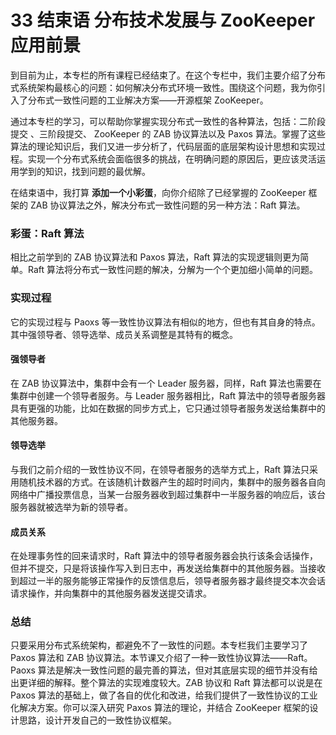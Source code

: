 # 33 结束语 分布技术发展与 ZooKeeper 应用前景

到目前为止，本专栏的所有课程已经结束了。在这个专栏中，我们主要介绍了分布式系统架构最核心的问题：如何解决分布式环境一致性。围绕这个问题，我为你引入了分布式一致性问题的工业解决方案——开源框架 ZooKeeper。

通过本专栏的学习，可以帮助你掌握实现分布式一致性的各种算法，包括：二阶段提交 、三阶段提交、 ZooKeeper 的 ZAB 协议算法以及 Paxos 算法。掌握了这些算法的理论知识后，我们又进一步分析了，代码层面的底层架构设计思想和实现过程。实现一个分布式系统会面临很多的挑战，在明确问题的原因后，更应该灵活运用学到的知识，找到问题的最优解。

在结束语中，我打算 **添加一个小彩蛋**，向你介绍除了已经掌握的 ZooKeeper 框架的 ZAB 协议算法之外，解决分布式一致性问题的另一种方法：Raft 算法。

### 彩蛋：Raft 算法

相比之前学到的 ZAB 协议算法和 Paxos 算法，Raft 算法的实现逻辑则更为简单。Raft 算法将分布式一致性问题的解决，分解为一个个更加细小简单的问题。

### 实现过程

它的实现过程与 Paoxs 等一致性协议算法有相似的地方，但也有其自身的特点。其中强领导者、领导选举、成员关系调整是其特有的概念。

#### 强领导者

在 ZAB 协议算法中，集群中会有一个 Leader 服务器，同样，Raft 算法也需要在集群中创建一个领导者服务。与 Leader 服务器相比，Raft 算法中的领导者服务器具有更强的功能，比如在数据的同步方式上，它只通过领导者服务发送给集群中的其他服务器。

#### 领导选举

与我们之前介绍的一致性协议不同，在领导者服务的选举方式上，Raft 算法只采用随机技术器的方式。在该随机计数器产生的超时时间内，集群中的服务器各自向网络中广播投票信息，当某一台服务器收到超过集群中一半服务器的响应后，该台服务器就被选举为新的领导者。

#### 成员关系

在处理事务性的回来请求时，Raft 算法中的领导者服务器会执行该条会话操作，但并不提交，只是将该操作写入到日志中，再发送给集群中的其他服务器。当接收到超过一半的服务能够正常操作的反馈信息后，领导者服务器才最终提交本次会话请求操作，并向集群中的其他服务器发送提交请求。

### 总结

只要采用分布式系统架构，都避免不了一致性的问题。本专栏我们主要学习了 Paxos 算法和 ZAB 协议算法。本节课又介绍了一种一致性协议算法——Raft。Paoxs 算法是解决一致性问题的最完善的算法，但对其底层实现的细节并没有给出更详细的解释。整个算法的实现难度较大。ZAB 协议和 Raft 算法都可以说是在 Paxos 算法的基础上，做了各自的优化和改进，给我们提供了一致性协议的工业化解决方案。你可以深入研究 Paxos 算法的理论，并结合 ZooKeeper 框架的设计思路，设计开发自己的一致性协议框架。
